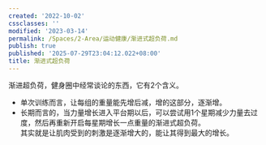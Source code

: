 ```yaml
---
created: '2022-10-02'
cssclasses: ''
modified: '2023-03-14'
permalink: /Spaces/2-Area/运动健康/渐进式超负荷.md
publish: true
published: '2025-07-29T23:04:12.022+08:00'
title: 渐进式超负荷
---
```

渐进超负荷，健身圈中经常谈论的东西，它有2个含义。

- 单次训练而言，让每组的重量能先增后减，增的这部分，逐渐增。
- 长期而言的，当力量增长进入平台期以后，可以尝试用1个星期减少力量去过度，然后再重新开启每星期增长一点重量的渐进式超负荷。  
其实就是让肌肉受到的刺激是逐渐增大的，能让其得到最大的增长。